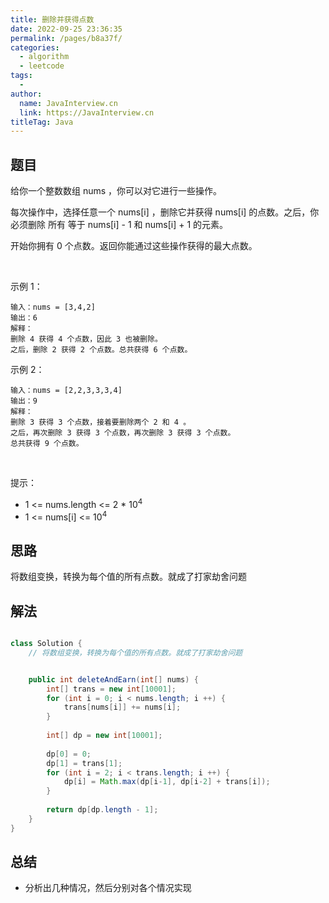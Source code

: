 ```yaml
---
title: 删除并获得点数
date: 2022-09-25 23:36:35
permalink: /pages/b8a37f/
categories:
  - algorithm
  - leetcode
tags:
  - 
author: 
  name: JavaInterview.cn
  link: https://JavaInterview.cn
titleTag: Java
---
```



## 题目

给你一个整数数组 nums ，你可以对它进行一些操作。

每次操作中，选择任意一个 nums[i] ，删除它并获得 nums[i] 的点数。之后，你必须删除 所有 等于 nums[i] - 1 和 nums[i] + 1 的元素。

开始你拥有 0 个点数。返回你能通过这些操作获得的最大点数。

 

示例 1：

    输入：nums = [3,4,2]
    输出：6
    解释：
    删除 4 获得 4 个点数，因此 3 也被删除。
    之后，删除 2 获得 2 个点数。总共获得 6 个点数。
示例 2：

    输入：nums = [2,2,3,3,3,4]
    输出：9
    解释：
    删除 3 获得 3 个点数，接着要删除两个 2 和 4 。
    之后，再次删除 3 获得 3 个点数，再次删除 3 获得 3 个点数。
    总共获得 9 个点数。
 

提示：

- 1 <= nums.length <= 2 * 10<sup>4</sup>
- 1 <= nums[i] <= 10<sup>4</sup>


## 思路

将数组变换，转换为每个值的所有点数。就成了打家劫舍问题

## 解法
```java

class Solution {
    // 将数组变换，转换为每个值的所有点数。就成了打家劫舍问题


    public int deleteAndEarn(int[] nums) {
        int[] trans = new int[10001];
        for (int i = 0; i < nums.length; i ++) {
            trans[nums[i]] += nums[i];
        }
        
        int[] dp = new int[10001];
        
        dp[0] = 0;
        dp[1] = trans[1];
        for (int i = 2; i < trans.length; i ++) {
            dp[i] = Math.max(dp[i-1], dp[i-2] + trans[i]);
        }
        
        return dp[dp.length - 1];
    }
}
```

## 总结

- 分析出几种情况，然后分别对各个情况实现 
